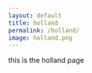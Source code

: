 ```yaml
---
layout: default
title: holland
permalink: /holland/
image: holland.png
---
```


<p>this is the holland page </p>